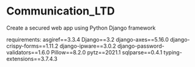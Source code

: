 # Communication_LTD
Create a secured web app using Python Django framework

requirements:
asgiref==3.3.4
Django==3.2
django-axes==5.16.0
django-crispy-forms==1.11.2
django-ipware==3.0.2
django-password-validators==1.6.0
Pillow==8.2.0
pytz==2021.1
sqlparse==0.4.1
typing-extensions==3.7.4.3
